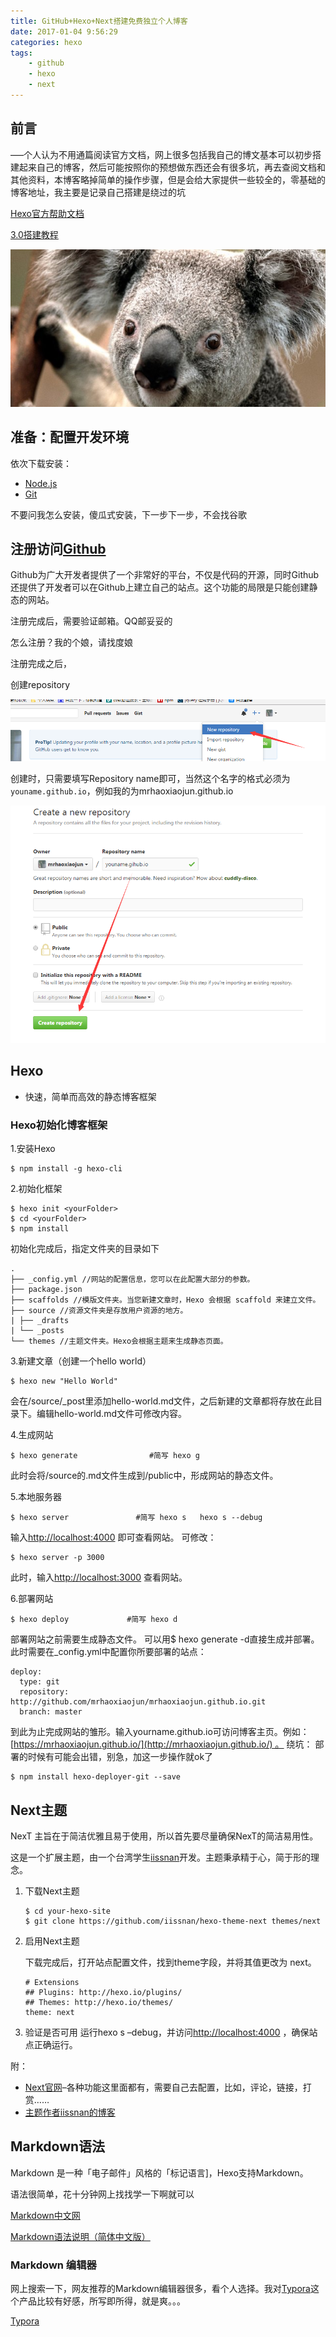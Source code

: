 ```yaml
---
title: GitHub+Hexo+Next搭建免费独立个人博客
date: 2017-01-04 9:56:29  
categories: hexo
tags: 
	- github
	- hexo
	- next
---
```


## 前言

—–个人认为不用通篇阅读官方文档，网上很多包括我自己的博文基本可以初步搭建起来自己的博客，然后可能按照你的预想做东西还会有很多坑，再去查阅文档和其他资料，本博客略掉简单的操作步骤，但是会给大家提供一些较全的，零基础的博客地址，我主要是记录自己搭建是绕过的坑

[Hexo官方帮助文档](https://hexo.io/zh-cn/docs/)

[3.0搭建教程](http://opiece.me/2015/04/09/hexo-guide/)

 ![coding](GitHub+Hexo+Next搭建免费独立个人博客/coding.jpg)

<!--more-->

## 准备：配置开发环境

依次下载安装：

- [Node.js](https://nodejs.org/en/download/)
- [Git](http://git-scm.com/downloads)

不要问我怎么安装，傻瓜式安装，下一步下一步，不会找谷歌

## 注册访问[Github](https://github.com/)

Github为广大开发者提供了一个非常好的平台，不仅是代码的开源，同时Github还提供了开发者可以在Github上建立自己的站点。这个功能的局限是只能创建静态的网站。

注册完成后，需要验证邮箱。QQ邮妥妥的

怎么注册？我的个娘，请找度娘

注册完成之后，

创建repository

![repository-01](GitHub+Hexo+Next搭建免费独立个人博客\repository-01.png)

创建时，只需要填写Repository name即可，当然这个名字的格式必须为`youname.github.io`，例如我的为mrhaoxiaojun.github.io

![repository-02](GitHub+Hexo+Next搭建免费独立个人博客\repository-02.png)

## Hexo

- 快速，简单而高效的静态博客框架

### Hexo初始化博客框架

1.安装Hexo

```
$ npm install -g hexo-cli
```

2.初始化框架

```
$ hexo init <yourFolder>
$ cd <yourFolder>
$ npm install
```

初始化完成后，指定文件夹的目录如下

```
.
├── _config.yml //网站的配置信息，您可以在此配置大部分的参数。
├── package.json
├── scaffolds //模版文件夹。当您新建文章时，Hexo 会根据 scaffold 来建立文件。
├── source //资源文件夹是存放用户资源的地方。
| ├── _drafts
| └── _posts
└── themes //主题文件夹。Hexo会根据主题来生成静态页面。
```

3.新建文章（创建一个hello world）

```
$ hexo new "Hello World"
```

会在/source/_post里添加hello-world.md文件，之后新建的文章都将存放在此目录下。编辑hello-world.md文件可修改内容。

4.生成网站

```
$ hexo generate                #简写 hexo g
```

此时会将/source的.md文件生成到/public中，形成网站的静态文件。

5.本地服务器

```
$ hexo server               #简写 hexo s   hexo s --debug
```

输入[http://localhost:4000](http://localhost:4000/) 即可查看网站。
可修改：

```
$ hexo server -p 3000
```

此时，输入[http://localhost:3000](http://localhost:3000/) 查看网站。

6.部署网站

```
$ hexo deploy             #简写 hexo d
```

部署网站之前需要生成静态文件。
可以用$ hexo generate -d直接生成并部署。此时需要在_config.yml中配置你所要部署的站点：

```
deploy: 
  type: git
  repository: http://github.com/mrhaoxiaojun/mrhaoxiaojun.github.io.git
  branch: master
```

到此为止完成网站的雏形。输入yourname.github.io可访问博客主页。例如：[https://mrhaoxiaojun.github.io/](http://mrhaoxiaojun.github.io/) 。
绕坑：
部署的时候有可能会出错，别急，加这一步操作就ok了

```
$ npm install hexo-deployer-git --save
```

## Next主题

NexT 主旨在于简洁优雅且易于使用，所以首先要尽量确保NexT的简洁易用性。

这是一个扩展主题，由一个台湾学生[iissnan](https://github.com/iissnan)开发。主题秉承精于心，简于形的理念。

1. 下载Next主题

   ```
   $ cd your-hexo-site
   $ git clone https://github.com/iissnan/hexo-theme-next themes/next
   ```

2. 启用Next主题

   下载完成后，打开站点配置文件，找到theme字段，并将其值更改为 next。

   ```
   # Extensions
   ## Plugins: http://hexo.io/plugins/
   ## Themes: http://hexo.io/themes/
   theme: next
   ```

3. 验证是否可用
   运行hexo s –debug，并访问[http://localhost:4000](http://localhost:4000/) ，确保站点正确运行。

附：

- [Next官网](http://theme-next.iissnan.com/)–各种功能这里面都有，需要自己去配置，比如，评论，链接，打赏……
- [主题作者iissnan的博客](https://github.com/iissnan)

## Markdown语法

Markdown 是一种「电子邮件」风格的「标记语言]，Hexo支持Markdown。

语法很简单，花十分钟网上找找学一下啊就可以

[Markdown中文网](http://www.markdown.cn/)

[Markdown语法说明（简体中文版）](http://www.appinn.com/markdown/#list)

### Markdown 编辑器

网上搜索一下，网友推荐的Markdown编辑器很多，看个人选择。我对[Typora](https://typora.io/)这个产品比较有好感，所写即所得，就是爽。。。

[Typora](https://typora.io/)